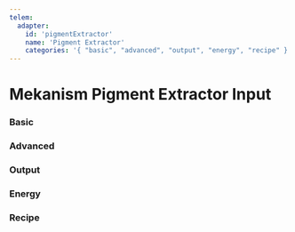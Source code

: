 ```yaml
---
telem:
  adapter:
    id: 'pigmentExtractor'
    name: 'Pigment Extractor'
    categories: '{ "basic", "advanced", "output", "energy", "recipe" }'
---
```


<script setup>
  import { data as metrics } from './common/metrics.data.ts'
</script>

# Mekanism Pigment Extractor Input <RepoLink path="lib/input/mekanism/PigmentExtractorInputAdapter.lua" />

<!--@include: ./common/preamble.md -->

### Basic

<MetricTable
  prefix="mekpigmentextractor:"
  :metrics="[
    { name: 'input_count',              value: '0 - inf',   unit: 'item'  },
    { name: 'output_item_count',        value: '0 - inf',   unit: 'item'  },
    { name: 'output_filled_percentage', value: '0.0 - 1.0'                },
    { name: 'energy_usage',             value: '0.0 - inf', unit: 'FE/t'  },
    ...metrics.genericMachine.basic
  ]"
/>

### Advanced

<MetricTable
  prefix="mekpigmentextractor:"
  :metrics="[
    ...metrics.genericMachine.advanced
  ]"
/>

### Output

<MetricTable
  prefix="mekpigmentextractor:"
  :metrics="[
    { name: 'output',           value: '0.0 - inf', unit: 'B' },
    { name: 'output_capacity',  value: '0.0 - inf', unit: 'B' },
    { name: 'output_needed',    value: '0.0 - inf', unit: 'B' }
  ]"
/>

### Energy

<MetricTable
  prefix="mekpigmentextractor:"
  :metrics="[
    ...metrics.genericMachine.energy
  ]"
/>

### Recipe

<MetricTable
  prefix="mekpigmentextractor:"
  :metrics="[
    ...metrics.recipeProgress.recipe,
  ]"
/>